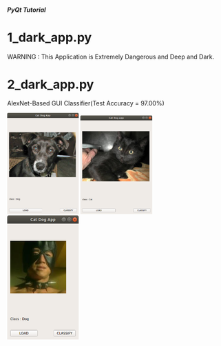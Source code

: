##### PyQt Tutorial

# 1_dark_app.py

WARNING : This Application is Extremely Dangerous and Deep and Dark.



# 2_dark_app.py

AlexNet-Based GUI Classifier(Test Accuracy = 97.00%)



<img src="images/img1.png" width="33%" height="33%">

<img src="images/img2.png" width="33%" height="33%">

<img src="images/img3.png" width="33%" height="33%">
